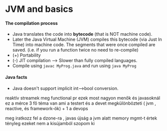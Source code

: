 # JVM and basics

#### The compilation process
- Java translates the code into **bytecode** (that is NOT machine code).
- Later the Java Virtual Machine (JVM) compiles this bytecode (via Just In Time) into machine code. The segments that were once compiled are saved. (i.e. if you run a function twice no need to re-compile)
- (+) Portability
- (-) JIT compilation --> Slower than fully compiled languages.
- Compile using `javac MyProg.java` and run using `java MyProg`

#### Java facts
- Java doesn't support implicit int-->bool conversion.


reaktív streamek
meg functional pr
ezek most nagyon menők
és javasoknál ez a mérce
3 fő téma van ami a testert és a devet megkülönbözteti ( jvm , reactive, és framework-ök) + 1 a devops

meg iratkozz fel a dzone-ra , javas újság
a jvm alatt memory mgmt-t értek
tényleg ezeket nem a kisújamból szopom ki

